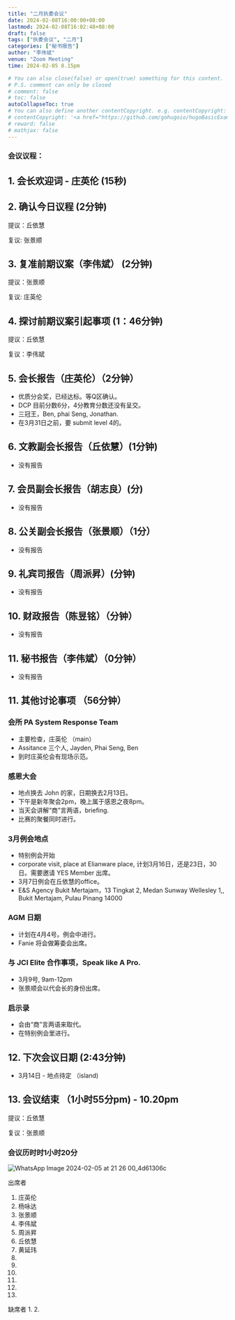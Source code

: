 ```yaml
---
title: "二月执委会议"
date: 2024-02-08T16:00:00+08:00
lastmod: 2024-02-08T16:02:48+08:00
draft: false
tags: ["执委会议", "二月"]
categories: ["秘书报告"]
author: "李伟斌"
venue: "Zoom Meeting"
time: 2024-02-05 8.15pm

# You can also close(false) or open(true) something for this content.
# P.S. comment can only be closed
# comment: false
# toc: false
autoCollapseToc: true
# You can also define another contentCopyright. e.g. contentCopyright: "This is another copyright."
# contentCopyright: '<a href="https://github.com/gohugoio/hugoBasicExample" rel="noopener" target="_blank">See origin</a>'
# reward: false
# mathjax: false
---
```


### 会议议程：
## 1. 会长欢迎词 - 庄英伦 (15秒)


## 2. 确认今日议程 (2分钟)

  提议：丘依慧

  复议: 张景顺
 
  
## 3. 复准前期议案（李伟斌） (2分钟)

  提议：张景顺

  复议: 庄英伦


## 4. 探讨前期议案引起事项 (1：46分钟)

  提议：丘依慧
  
  复议：李伟斌


## 5. 会长报告（庄英伦）（2分钟）
- 优质分会奖，已经达标。等Q区确认。
- DCP 目前分数6分，4分教育分数还没有呈交。
- 三冠王，Ben, phai Seng, Jonathan.
- 在3月31日之前，要 submit level 4的。


## 6. 文教副会长报告（丘依慧）(1分钟)
- 没有报告


## 7. 会员副会长报告（胡志良）(分)
- 没有报告

  
## 8. 公关副会长报告（张景顺）（1分）
- 没有报告


## 9. 礼宾司报告（周派昇）(分钟)
- 没有报告


## 10. 财政报告（陈昱铭）（分钟）
- 没有报告
  

## 11. 秘书报告（李伟斌）（0分钟）
- 没有报告


## 11. 其他讨论事项 （56分钟）

### 会所 PA System Response Team
- 主要检查，庄英伦 （main）
- Assitance 三个人, Jayden, Phai Seng, Ben
- 到时庄英伦会有现场示范。


### 感恩大会
- 地点换去 John 的家，日期换去2月13日。
- 下午是新年聚会2pm，晚上属于感恩之夜8pm。
- 当天会讲解“商”言两语，briefing.
- 比赛的聚餐同时进行。


### 3月例会地点
- 特别例会开始
- corporate visit, place at Elianware place, 计划3月16日，还是23日，30日。需要邀请 YES Member 出席。
- 3月7日例会在丘依慧的office。
- E&S Agency Bukit Mertajam，13 Tingkat 2, Medan Sunway Wellesley 1,, Bukit Mertajam, Pulau Pinang 14000

  
### AGM 日期
- 计划在4月4号。例会中进行。
- Fanie 将会做筹委会出席。


### 与 JCI Elite 合作事项，Speak like A Pro.
- 3月9号, 9am-12pm
- 张景顺会以代会长的身份出席。


### 启示录
- 会由“商”言两语来取代。
- 在特别例会里进行。


## 12. 下次会议日期 (2:43分钟)
  - 3月14日 - 地点待定 （island) 
     


## 13. 会议结束 （1小时55分pm) - 10.20pm

  提议：丘依慧

  复议：张景顺

 
 
### 会议历时时1小时20分


![WhatsApp Image 2024-02-05 at 21 26 00_4d61306c](https://github.com/Weipin5013/tmc/assets/40177121/e71e289b-943a-4af2-ab9b-bbc544554645)




出席者
1. 庄英伦
2. 杨咏达
3. 张景顺
4. 李伟斌
5. 周派昇
6. 丘依慧
7. 黄延玮
8. 
9. 
10. 
11. 
12. 
13.


缺席者
1. 
2. 
